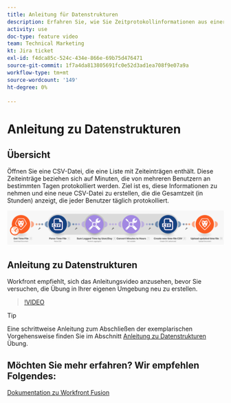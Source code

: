 ```yaml
---
title: Anleitung für Datenstrukturen
description: Erfahren Sie, wie Sie Zeitprotokollinformationen aus einer Datei benötigen, sie transformieren und eine neue Datei mit den umgewandelten Daten erstellen können in [!DNL Adobe Workfront Fusion].
activity: use
doc-type: feature video
team: Technical Marketing
kt: Jira ticket
exl-id: f4dca85c-524c-434e-866e-69b75d476471
source-git-commit: 1f7a4da813805691fc0e52d3ad1ea708f9e07a9a
workflow-type: tm+mt
source-wordcount: '149'
ht-degree: 0%

---
```


# Anleitung zu Datenstrukturen

## Übersicht

Öffnen Sie eine CSV-Datei, die eine Liste mit Zeiteinträgen enthält. Diese Zeiteinträge beziehen sich auf Minuten, die von mehreren Benutzern an bestimmten Tagen protokolliert werden. Ziel ist es, diese Informationen zu nehmen und eine neue CSV-Datei zu erstellen, die die Gesamtzeit (in Stunden) anzeigt, die jeder Benutzer täglich protokolliert.

![Bild eines Fusionsszenarios](assets/data-structures-and-data-stores-1.png)

## Anleitung zu Datenstrukturen

Workfront empfiehlt, sich das Anleitungsvideo anzusehen, bevor Sie versuchen, die Übung in Ihrer eigenen Umgebung neu zu erstellen.

>[!VIDEO](https://video.tv.adobe.com/v/335294/?quality=12)

>[!TIP]
>
>Eine schrittweise Anleitung zum Abschließen der exemplarischen Vorgehensweise finden Sie im Abschnitt [Anleitung zu Datenstrukturen](https://experienceleague.adobe.com/docs/workfront-learn/tutorials-workfront/fusion/exercises/data-structures.html?lang=en) Übung.


## Möchten Sie mehr erfahren? Wir empfehlen Folgendes:

[Dokumentation zu Workfront Fusion](https://experienceleague.adobe.com/docs/workfront/using/adobe-workfront-fusion/workfront-fusion-2.html?lang=en)
